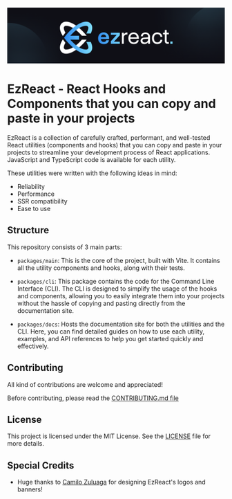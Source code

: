 ![EzReact Banner](./media/repo-header.png)

# EzReact - React Hooks and Components that you can copy and paste in your projects

EzReact is a collection of carefully crafted, performant, and well-tested React utilities (components and hooks) that you can copy and paste in your projects to streamline your development process of React applications. JavaScript and TypeScript code is available for each utility.

These utilities were written with the following ideas in mind:

- Reliability
- Performance
- SSR compatibility
- Ease to use

## Structure

This repository consists of 3 main parts:

- `packages/main`: 
This is the core of the project, built with Vite. It contains all the utility components and hooks, along with their tests.

- `packages/cli`: 
This package contains the code for the Command Line Interface (CLI). The CLI is designed to simplify the usage of the hooks and components, allowing you to easily integrate them into your projects without the hassle of copying and pasting directly from the documentation site.

- `packages/docs`: 
Hosts the documentation site for both the utilities and the CLI. Here, you can find detailed guides on how to use each utility, examples, and API references to help you get started quickly and effectively.

## Contributing

All kind of contributions are welcome and appreciated!

Before contributing, please read the [CONTRIBUTING.md file](CONTRIBUTING.md)

## License

This project is licensed under the MIT License. See the [LICENSE](LICENSE) file for more details.

## Special Credits

- Huge thanks to [Camilo Zuluaga](https://github.com/camilo-zuluaga) for designing EzReact's logos and banners!